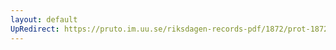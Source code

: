 ```yaml
---
layout: default
UpRedirect: https://pruto.im.uu.se/riksdagen-records-pdf/1872/prot-1872--fk--516/prot-1872--fk--516_003.pdf
---
```

